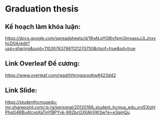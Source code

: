 ﻿# Graduation thesis
## Kế hoạch làm khóa luận:
https://docs.google.com/spreadsheets/d/19yALpYG8lvfqmi3mxassJJLJnxvhcD0A/edit?usp=sharing&ouid=110267637861121270750&rtpof=true&sd=true
## Link Overleaf Đề cương:
https://www.overleaf.com/read/hhtrnggcpdtw#423d42 
## Link Slide:
https://studenthcmusedu-my.sharepoint.com/:p:/g/personal/20120166_student_hcmus_edu_vn/EXizHPhqG4RBu4lcypXaTmYBPYvk-992bcGXIlAlrljW3w?e=e3qmQu
